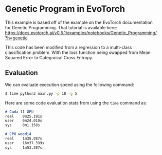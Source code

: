 # Genetic Program in EvoTorch

This example is based off of the example on the EvoTorch documentation for Genetic Programming. That tutorial is available here: https://docs.evotorch.ai/v0.5.1/examples/notebooks/Genetic_Programming/?h=genetic

This code has been modified from a regression to a multi-class classification problem. With the loss function being swapped from Mean Squared Error to Categorical Cross Entropy.

## Evaluation

We can evaluate execution speed using the following command:

```bash
$ time python3 main.py -p 10 -g 5
```

Here are some code evaluation stats from using the `time` command as:

```md
# Cuda 11 GPU
real    0m25.191s
user    0m24.010s
sys     0m1.158s

# CPU woodj4
real    1m38.087s
user    16m37.399s
sys     1m53.307s
```